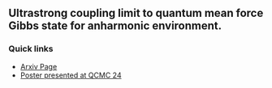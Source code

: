 ## Ultrastrong coupling limit to quantum mean force Gibbs state for anharmonic environment. 

### Quick links

  - [Arxiv Page](https://arxiv.org/abs/2405.03044)
  - [Poster presented at QCMC 24](https://drive.google.com/file/d/1kQrJAaTPtgEMTyjJafm5inQYjGPGy0Ta/view?usp=drive_link)


